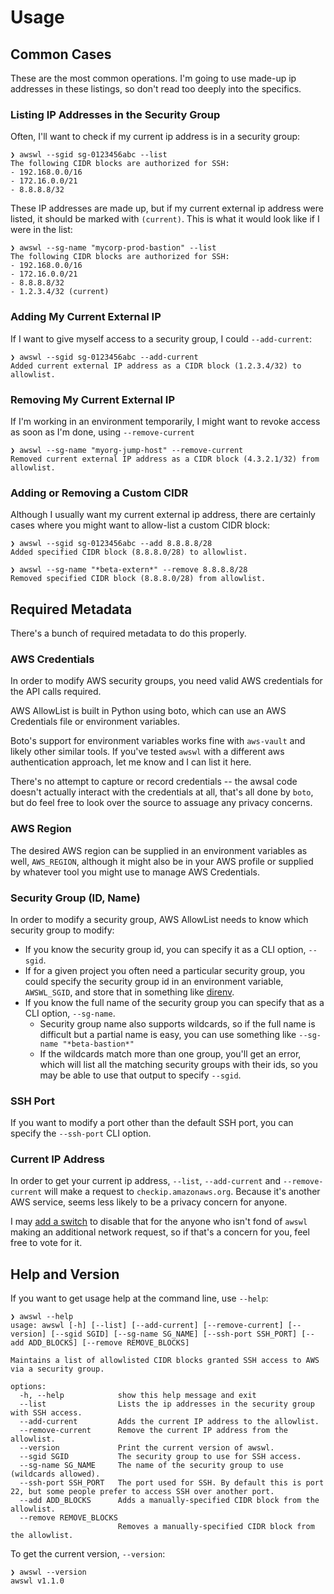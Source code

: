 # Usage

## Common Cases

These are the most common operations.  I'm going to use made-up ip addresses in these listings, so don't read too deeply into the specifics.

### Listing IP Addresses in the Security Group

Often, I'll want to check if my current ip address is in a security group:

```shell
❯ awswl --sgid sg-0123456abc --list
The following CIDR blocks are authorized for SSH:
- 192.168.0.0/16
- 172.16.0.0/21
- 8.8.8.8/32
```

These IP addresses are made up, but if my current external ip address were listed, it should be marked with `(current)`.  This is what it would look like if I were in the list:

```shell
❯ awswl --sg-name "mycorp-prod-bastion" --list
The following CIDR blocks are authorized for SSH:
- 192.168.0.0/16
- 172.16.0.0/21
- 8.8.8.8/32
- 1.2.3.4/32 (current)
```

### Adding My Current External IP

If I want to give myself access to a security group, I could `--add-current`:

```shell
❯ awswl --sgid sg-0123456abc --add-current
Added current external IP address as a CIDR block (1.2.3.4/32) to allowlist.
```

### Removing My Current External IP
 
If I'm working in an environment temporarily, I might want to revoke access as soon as I'm done, using `--remove-current`

```shell
❯ awswl --sg-name "myorg-jump-host" --remove-current
Removed current external IP address as a CIDR block (4.3.2.1/32) from allowlist.
```
### Adding or Removing a Custom CIDR

Although I usually want my current external ip address, there are certainly cases where you might want to allow-list a custom CIDR block:

    ❯ awswl --sgid sg-0123456abc --add 8.8.8.8/28
    Added specified CIDR block (8.8.8.0/28) to allowlist.
    
    ❯ awswl --sg-name "*beta-extern*" --remove 8.8.8.8/28
    Removed specified CIDR block (8.8.8.0/28) from allowlist.

## Required Metadata
There's a bunch of required metadata to do this properly.

### AWS Credentials
In order to modify AWS security groups, you need valid AWS credentials for the API calls required.

AWS AllowList is built in Python using boto, which can use an AWS Credentials file or environment variables.

Boto's support for environment variables works fine with `aws-vault` and likely other similar tools. If you've tested `awswl` with a different aws authentication approach, let me know and I can list it here.

There's no attempt to capture or record credentials -- the awsal code doesn't actually interact with the credentials at all, that's all done by `boto`, but do feel free to look over the source to assuage any privacy concerns.

### AWS Region

The desired AWS region can be supplied in an environment variables as well, `AWS_REGION`, although it might also be in your AWS profile or supplied by whatever tool you might use to manage AWS Credentials. 

### Security Group (ID, Name)

In order to modify a security group, AWS AllowList needs to know which security group to modify:

- If you know the security group id, you can specify it as a CLI option, `--sgid`.
- If for a given project you often need a particular security group, you could specify the security group id in an environment variable, `AWSWL_SGID`, and store that in something like [direnv](https://direnv.net).
- If you know the full name of the security group you can specify that as a CLI option, `--sg-name`.
  - Security group name also supports wildcards, so if the full name is difficult but a partial name is easy, you can use something like `--sg-name "*beta-bastion*"`
  - If the wildcards match more than one group, you'll get an error, which will list all the matching security groups with their ids, so you may be able to use that output to specify `--sgid`. 

### SSH Port

If you want to modify a port other than the default SSH port, you can specify the `--ssh-port` CLI option.

### Current IP Address

In order to get your current ip address, ``--list``, ``--add-current`` and ``--remove-current`` will make a request to ``checkip.amazonaws.org``. Because it's another AWS service, seems less likely to be a privacy concern for anyone.

I may [add a switch](https://github.com/geoffreywiseman/awswl/issues/3) to disable that for the anyone who isn't fond of `awswl` making an additional network request, so if that's a concern for you, feel free to vote for it.

## Help and Version

If you want to get usage help at the command line, use `--help`:

    ❯ awswl --help
    usage: awswl [-h] [--list] [--add-current] [--remove-current] [--version] [--sgid SGID] [--sg-name SG_NAME] [--ssh-port SSH_PORT] [--add ADD_BLOCKS] [--remove REMOVE_BLOCKS]
    
    Maintains a list of allowlisted CIDR blocks granted SSH access to AWS via a security group.
    
    options:
      -h, --help            show this help message and exit
      --list                Lists the ip addresses in the security group with SSH access.
      --add-current         Adds the current IP address to the allowlist.
      --remove-current      Remove the current IP address from the allowlist.
      --version             Print the current version of awswl.
      --sgid SGID           The security group to use for SSH access.
      --sg-name SG_NAME     The name of the security group to use (wildcards allowed).
      --ssh-port SSH_PORT   The port used for SSH. By default this is port 22, but some people prefer to access SSH over another port.
      --add ADD_BLOCKS      Adds a manually-specified CIDR block from the allowlist.
      --remove REMOVE_BLOCKS
                            Removes a manually-specified CIDR block from the allowlist.

To get the current version, `--version`:

    ❯ awswl --version
    awswl v1.1.0
